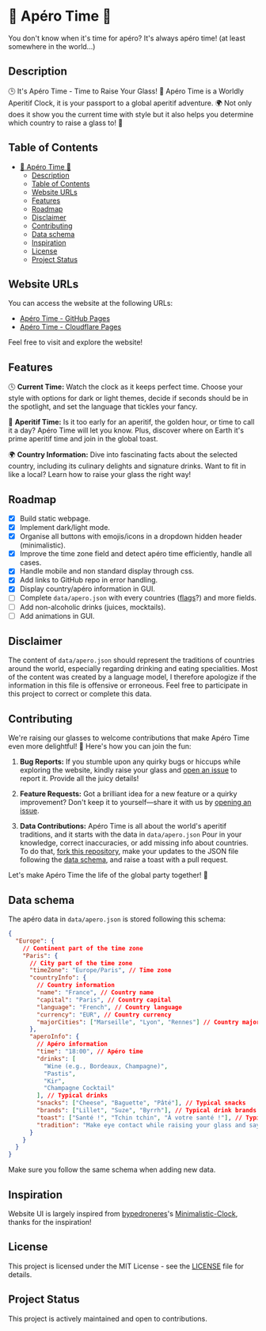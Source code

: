 # 🍹 Apéro Time 🍷

You don't know when it's time for apéro? It's always apéro time! (at least somewhere in the world...)

## Description

🕒 It's Apéro Time - Time to Raise Your Glass! 🥂 Apéro Time is a Worldly Aperitif Clock, it is your passport to a global aperitif adventure. 🌍 Not only does it show you the current time with style but it also helps you determine which country to raise a glass to! 🍻

## Table of Contents

- [🍹 Apéro Time 🍷](#-apéro-time-)
  - [Description](#description)
  - [Table of Contents](#table-of-contents)
  - [Website URLs](#website-urls)
  - [Features](#features)
  - [Roadmap](#roadmap)
  - [Disclaimer](#disclaimer)
  - [Contributing](#contributing)
  - [Data schema](#data-schema)
  - [Inspiration](#inspiration)
  - [License](#license)
  - [Project Status](#project-status)

## Website URLs

You can access the website at the following URLs:

- [Apéro Time - GitHub Pages](https://cletqui.github.io/apero)
- [Apéro Time - Cloudflare Pages](https://apero.pages.dev)

Feel free to visit and explore the website!

## Features

🕓 **Current Time:** Watch the clock as it keeps perfect time. Choose your style with options for dark or light themes, decide if seconds should be in the spotlight, and set the language that tickles your fancy.

🍺 **Aperitif Time:** Is it too early for an aperitif, the golden hour, or time to call it a day? Apéro Time will let you know. Plus, discover where on Earth it's prime aperitif time and join in the global toast.

🌍 **Country Information:** Dive into fascinating facts about the selected country, including its culinary delights and signature drinks. Want to fit in like a local? Learn how to raise your glass the right way!

## Roadmap

- [x] Build static webpage.
- [x] Implement dark/light mode.
- [x] Organise all buttons with emojis/icons in a dropdown hidden header (minimalistic).
- [x] Improve the time zone field and detect apéro time efficiently, handle all cases.
- [x] Handle mobile and non standard display through css.
- [x] Add links to GitHub repo in error handling.
- [x] Display country/apéro information in GUI.
- [ ] Complete `data/apero.json` with every countries ([flags](https://iconbuddy.app/circle-flags)?) and more fields.
- [ ] Add non-alcoholic drinks (juices, mocktails).
- [ ] Add animations in GUI.

## Disclaimer

The content of `data/apero.json` should represent the traditions of countries around the world, especially regarding drinking and eating specialities. Most of the content was created by a language model, I therefore apologize if the information in this file is offensive or erroneous. Feel free to participate in this project to correct or complete this data.

## Contributing

We're raising our glasses to welcome contributions that make Apéro Time even more delightful! 🍻 Here's how you can join the fun:

1. **Bug Reports:** If you stumble upon any quirky bugs or hiccups while exploring the website, kindly raise your glass and [open an issue](https://github.com/cletqui/apero/issues) to report it. Provide all the juicy details!

2. **Feature Requests:** Got a brilliant idea for a new feature or a quirky improvement? Don't keep it to yourself—share it with us by [opening an issue](https://github.com/cletqui/apero/issues).

3. **Data Contributions:** Apéro Time is all about the world's aperitif traditions, and it starts with the data in `data/apero.json` Pour in your knowledge, correct inaccuracies, or add missing info about countries. To do that, [fork this repository](https://github.com/cletqui/apero/fork), make your updates to the JSON file following the [data schema](#data-schema), and raise a toast with a pull request.

Let's make Apéro Time the life of the global party together! 🌟

## Data schema

The apéro data in `data/apero.json` is stored following this schema:

```json
{
  "Europe": {
    // Continent part of the time zone
    "Paris": {
      // City part of the time zone
      "timeZone": "Europe/Paris", // Time zone
      "countryInfo": {
        // Country information
        "name": "France", // Country name
        "capital": "Paris", // Country capital
        "language": "French", // Country language
        "currency": "EUR", // Country currency
        "majorCities": ["Marseille", "Lyon", "Rennes"] // Country major cities
      },
      "aperoInfo": {
        // Apéro information
        "time": "18:00", // Apéro time
        "drinks": [
          "Wine (e.g., Bordeaux, Champagne)",
          "Pastis",
          "Kir",
          "Champagne Cocktail"
        ], // Typical drinks
        "snacks": ["Cheese", "Baguette", "Pâté"], // Typical snacks
        "brands": ["Lillet", "Suze", "Byrrh"], // Typical drink brands
        "toast": ["Santé !", "Tchin tchin", "À votre santé !"], // Typical cheers
        "tradition": "Make eye contact while raising your glass and saying \"Santé !\". In formal settings, glasses are gently clinked together." // Traditional way to cheer
      }
    }
  }
}
```

Make sure you follow the same schema when adding new data.

## Inspiration

Website UI is largely inspired from [bypedroneres](https://github.com/bypedroneres)'s [Minimalistic-Clock](https://github.com/bypedroneres/Minimalistic-Clock/), thanks for the inspiration!

## License

This project is licensed under the MIT License - see the [LICENSE](LICENSE) file for details.

## Project Status

This project is actively maintained and open to contributions.
